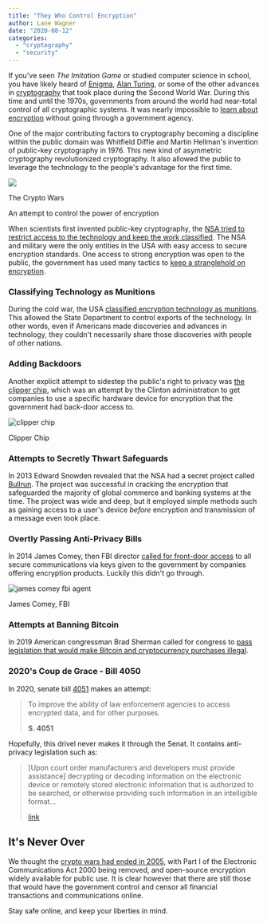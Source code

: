 ```yaml
---
title: "They Who Control Encryption"
author: Lane Wagner
date: "2020-08-12"
categories: 
  - "cryptography"
  - "security"
---
```


If you've seen _The Imitation Game_ or studied computer science in school, you have likely heard of [Enigma](https://en.wikipedia.org/wiki/Enigma_machine), [Alan Turing](https://en.wikipedia.org/wiki/Alan_Turing), or some of the other advances in [cryptography](https://qvault.io/cryptography/what-is-cryptography/) that took place during the Second World War. During this time and until the 1970s, governments from around the world had near-total control of all cryptographic systems. It was nearly impossible to [learn about encryption](https://qvault.io/practical-cryptography-course/) without going through a government agency.

One of the major contributing factors to cryptography becoming a discipline within the public domain was Whitfield Diffie and Martin Hellman's invention of public-key cryptography in 1976. This new kind of asymmetric cryptography revolutionized cryptography. It also allowed the public to leverage the technology to the people's advantage for the first time.

![](/img/0052f9ea49249a3d54b3a056888f6d44-1024x512.jpg)

The Crypto Wars

An attempt to control the power of encryption

When scientists first invented public-key cryptography, the [NSA tried to restrict access to the technology and keep the work classified](https://www.bbc.com/news/technology-35659152). The NSA and military were the only entities in the USA with easy access to secure encryption standards. One access to strong encryption was open to the public, the government has used many tactics to [keep a stranglehold on encryption](https://wiki.openrightsgroup.org/wiki/Crypto_Wars).

### Classifying Technology as Munitions

During the cold war, the USA [classified encryption technology as munitions](https://en.wikipedia.org/wiki/Crypto_Wars#Cold_War_era). This allowed the State Department to control exports of the technology. In other words, even if Americans made discoveries and advances in technology, they couldn't necessarily share those discoveries with people of other nations.

### Adding Backdoors

Another explicit attempt to sidestep the public's right to privacy was [the clipper chip](https://en.wikipedia.org/wiki/Clipper_chip), which was an attempt by the Clinton administration to get companies to use a specific hardware device for encryption that the government had back-door access to.

![clipper chip ](/img/800px-MYK-78_Clipper_chip_markings.jpg)

Clipper Chip

### Attempts to Secretly Thwart Safeguards

In 2013 Edward Snowden revealed that the NSA had a secret project called [Bullrun](https://www.nytimes.com/2013/09/06/us/nsa-foils-much-internet-encryption.html?pagewanted=2&_r=2). The project was successful in cracking the encryption that safeguarded the majority of global commerce and banking systems at the time. The project was wide and deep, but it employed simple methods such as gaining access to a user's device _before_ encryption and transmission of a message even took place.

### Overtly Passing Anti-Privacy Bills

In 2014 James Comey, then FBI director [called for front-door access](https://www.schneier.com/blog/archives/2014/10/more_crypto_war.html) to all secure communications via keys given to the government by companies offering encryption products. Luckily this didn't go through.

![james comey fbi agent](/img/file-20180420-163962-1mrc3zg.jpg)

James Comey, FBI

### Attempts at Banning Bitcoin

In 2019 American congressman Brad Sherman called for congress to [pass legislation that would make Bitcoin and cryptocurrency purchases illegal](https://www.youtube.com/watch?v=IkC-uXMoy4c).

### 2020's Coup de Grace - Bill 4050

In 2020, senate bill [4051](https://www.congress.gov/bill/116th-congress/senate-bill/4051/text) makes an attempt:

> To improve the ability of law enforcement agencies to access encrypted data, and for other purposes.
> 
> **S. 4051**

Hopefully, this drivel never makes it through the Senat. It contains anti-privacy legislation such as:

> \[Upon court order manufacturers and developers must provide assistance\] decrypting or decoding information on the electronic device or remotely stored electronic information that is authorized to be searched, or otherwise providing such information in an intelligible format...
> 
> [link](https://www.congress.gov/bill/116th-congress/senate-bill/4051/text#id2181D12061F244F48C92BE40EF66B66A)

## It's Never Over

We thought the [crypto wars had ended in 2005](https://www.fipr.org/press/050525crypto.html), with Part I of the Electronic Communications Act 2000 being removed, and open-source encryption widely available for public use. It is clear however that there are still those that would have the government control and censor all financial transactions and communications online.

Stay safe online, and keep your liberties in mind.
